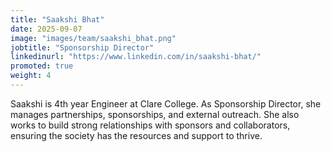 ```yaml
---
title: "Saakshi Bhat"
date: 2025-09-07
image: "images/team/saakshi_bhat.png"
jobtitle: "Sponsorship Director"
linkedinurl: "https://www.linkedin.com/in/saakshi-bhat/"
promoted: true
weight: 4 
---
```


Saakshi is 4th year Engineer at Clare College.
As Sponsorship Director, she manages partnerships, sponsorships, and external outreach. She also works to build strong relationships with sponsors and collaborators, ensuring the society has the resources and support to thrive.